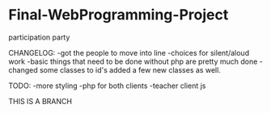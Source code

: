 # Final-WebProgramming-Project
participation party

CHANGELOG:
	-got the people to move into line 
	-choices for silent/aloud work
	-basic things that need to be done without php are pretty much done
	-changed some classes to id's added a few new classes as well.



TODO:
	-more styling
	-php for both clients
	-teacher client js



THIS IS A BRANCH
